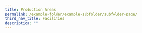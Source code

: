 ```yaml
---
title: Production Areas
permalink: /example-folder/example-subfolder/subfolder-page/
third_nav_title: Facilities
description: ""
---
```



